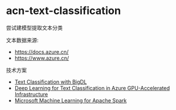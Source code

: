 # acn-text-classification
尝试建模型提取文本分类

文本数据来源: 
-  https://docs.azure.cn/
-  https://www.azure.cn/

技术方案
- [Text Classification with BigDL](https://github.com/intel-analytics/BigDL/blob/branch-0.1/pyspark/example/tutorial/simple_text_classification/text_classfication.ipynb)
- [Deep Learning for Text Classification in Azure GPU-Accelerated Infrastructure](https://github.com/Azure/Cortana-Intelligence-Gallery-Content/tree/master/Tutorials/Deep-Learning-for-Text-Classification-in-Azure)
- [Microsoft Machine Learning for Apache Spark](https://github.com/Azure/mmlspark)